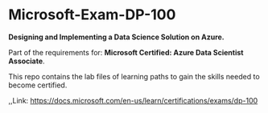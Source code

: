 # Microsoft-Exam-DP-100
**Designing and Implementing a Data Science Solution on Azure.**

Part of the requirements for: **Microsoft Certified: Azure Data Scientist Associate**.

This repo contains the lab files of learning paths to gain the skills needed to become certified. 

,,Link: https://docs.microsoft.com/en-us/learn/certifications/exams/dp-100
